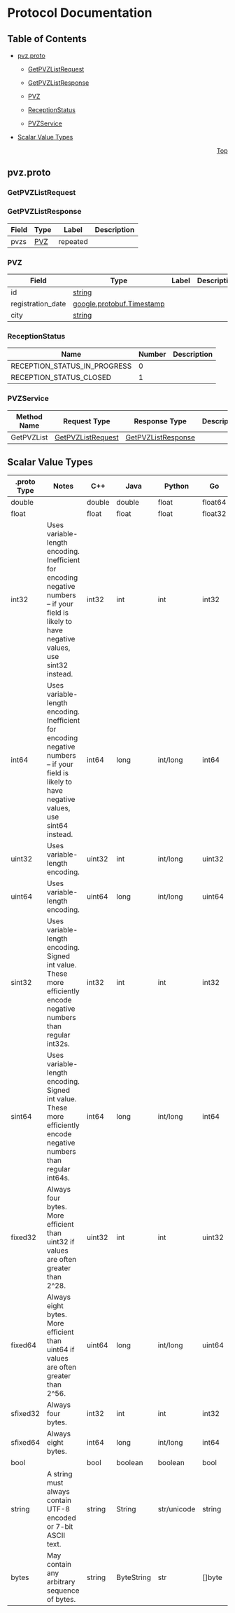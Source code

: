 # Protocol Documentation
<a name="top"></a>

## Table of Contents

- [pvz.proto](#pvz-proto)
    - [GetPVZListRequest](#pvz-v1-GetPVZListRequest)
    - [GetPVZListResponse](#pvz-v1-GetPVZListResponse)
    - [PVZ](#pvz-v1-PVZ)
  
    - [ReceptionStatus](#pvz-v1-ReceptionStatus)
  
    - [PVZService](#pvz-v1-PVZService)
  
- [Scalar Value Types](#scalar-value-types)



<a name="pvz-proto"></a>
<p align="right"><a href="#top">Top</a></p>

## pvz.proto



<a name="pvz-v1-GetPVZListRequest"></a>

### GetPVZListRequest







<a name="pvz-v1-GetPVZListResponse"></a>

### GetPVZListResponse



| Field | Type | Label | Description |
| ----- | ---- | ----- | ----------- |
| pvzs | [PVZ](#pvz-v1-PVZ) | repeated |  |






<a name="pvz-v1-PVZ"></a>

### PVZ



| Field | Type | Label | Description |
| ----- | ---- | ----- | ----------- |
| id | [string](#string) |  |  |
| registration_date | [google.protobuf.Timestamp](#google-protobuf-Timestamp) |  |  |
| city | [string](#string) |  |  |





 


<a name="pvz-v1-ReceptionStatus"></a>

### ReceptionStatus


| Name | Number | Description |
| ---- | ------ | ----------- |
| RECEPTION_STATUS_IN_PROGRESS | 0 |  |
| RECEPTION_STATUS_CLOSED | 1 |  |


 

 


<a name="pvz-v1-PVZService"></a>

### PVZService


| Method Name | Request Type | Response Type | Description |
| ----------- | ------------ | ------------- | ------------|
| GetPVZList | [GetPVZListRequest](#pvz-v1-GetPVZListRequest) | [GetPVZListResponse](#pvz-v1-GetPVZListResponse) |  |

 



## Scalar Value Types

| .proto Type | Notes | C++ | Java | Python | Go | C# | PHP | Ruby |
| ----------- | ----- | --- | ---- | ------ | -- | -- | --- | ---- |
| <a name="double" /> double |  | double | double | float | float64 | double | float | Float |
| <a name="float" /> float |  | float | float | float | float32 | float | float | Float |
| <a name="int32" /> int32 | Uses variable-length encoding. Inefficient for encoding negative numbers – if your field is likely to have negative values, use sint32 instead. | int32 | int | int | int32 | int | integer | Bignum or Fixnum (as required) |
| <a name="int64" /> int64 | Uses variable-length encoding. Inefficient for encoding negative numbers – if your field is likely to have negative values, use sint64 instead. | int64 | long | int/long | int64 | long | integer/string | Bignum |
| <a name="uint32" /> uint32 | Uses variable-length encoding. | uint32 | int | int/long | uint32 | uint | integer | Bignum or Fixnum (as required) |
| <a name="uint64" /> uint64 | Uses variable-length encoding. | uint64 | long | int/long | uint64 | ulong | integer/string | Bignum or Fixnum (as required) |
| <a name="sint32" /> sint32 | Uses variable-length encoding. Signed int value. These more efficiently encode negative numbers than regular int32s. | int32 | int | int | int32 | int | integer | Bignum or Fixnum (as required) |
| <a name="sint64" /> sint64 | Uses variable-length encoding. Signed int value. These more efficiently encode negative numbers than regular int64s. | int64 | long | int/long | int64 | long | integer/string | Bignum |
| <a name="fixed32" /> fixed32 | Always four bytes. More efficient than uint32 if values are often greater than 2^28. | uint32 | int | int | uint32 | uint | integer | Bignum or Fixnum (as required) |
| <a name="fixed64" /> fixed64 | Always eight bytes. More efficient than uint64 if values are often greater than 2^56. | uint64 | long | int/long | uint64 | ulong | integer/string | Bignum |
| <a name="sfixed32" /> sfixed32 | Always four bytes. | int32 | int | int | int32 | int | integer | Bignum or Fixnum (as required) |
| <a name="sfixed64" /> sfixed64 | Always eight bytes. | int64 | long | int/long | int64 | long | integer/string | Bignum |
| <a name="bool" /> bool |  | bool | boolean | boolean | bool | bool | boolean | TrueClass/FalseClass |
| <a name="string" /> string | A string must always contain UTF-8 encoded or 7-bit ASCII text. | string | String | str/unicode | string | string | string | String (UTF-8) |
| <a name="bytes" /> bytes | May contain any arbitrary sequence of bytes. | string | ByteString | str | []byte | ByteString | string | String (ASCII-8BIT) |

